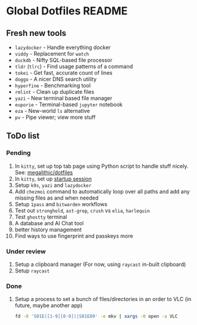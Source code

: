 # Global Dotfiles README

## Fresh new tools

- `lazydocker` - Handle everything docker
- `viddy` - Replacement for `watch`
- `duckdb` - Nifty SQL-based file processor
- `tldr` (`tlrc`) - Find usage patterns of a command
- `tokei` - Get fast, accurate count of lines
- `doggo` - A nicer DNS search utility
- `hyperfine` - Benchmarking tool
- `rmlint` - Clean up duplicate files
- `yazi` - New terminal based file manager
- `euporie` - Terminal-based `jupyter` notebook
- `eza` - New-world `ls` alternative
- `pv` - Pipe viewer; view more stuff

## ToDo list

### Pending

1. In `kitty`, set up top tab page using Python script to handle stuff nicely.
   See: [megalithic/dotfiles][1]
2. In `kitty`, set up [startup session][2]
3. Setup `k9s`, `yazi` and `lazydocker`
4. Add `chezmoi` command to automatically loop over all paths and add any missing
   files as and when needed
5. Setup `1pass` and `bitwarden` workflows
6. Test out `stronghold`, `ast-grep`, `crush` vs `elia`, `harlequin`
7. Test `ghostty` terminal
8. A database and AI Chat tool
9. better history management
10. Find ways to use fingerprint and passkeys more

### Under review

1. Setup a clipboard manager (For now, using `raycast` in-built clipboard)
2. Setup `raycast`

### Done

1. Setup a process to set a bunch of files/directories in an order to VLC (in
   future, maybe another app)

   ```bash
   fd -0 'S01E([1-9][0-9])|S01E09' -e mkv | xargs -0 open -a VLC
   ```

[1]: https://github.com/megalithic/dotfiles/blob/main/config/kitty/tab_bar.py
[2]: https://sw.kovidgoyal.net/kitty/conf/#opt-kitty.startup_session
